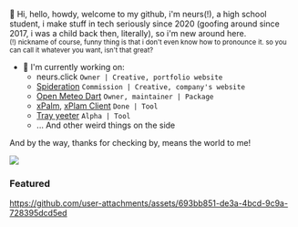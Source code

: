 👋 Hi, hello, howdy, welcome to my github, i'm neurs(!), a high school student, i make stuff in tech seriously since 2020 (goofing around since 2017, i was a child back then, literally), so i'm new around here.
<br/>
<sup>
  (!) nickname of course, funny thing is that i don't even know how to pronounce it. so you can call it whatever you want, isn't that great?
</sup>
<br/>

- 🔭 I'm currently working on:
  - neurs.click `Owner | Creative, portfolio website`
  - [Spideration](https://www.facebook.com/spideration) `Commission | Creative, company's website`
  - [Open Meteo Dart](https://github.com/neursh/open-meteo-dart) `Owner, maintainer | Package`
  - [xPalm](https://github.com/neursh/xPalm), [xPlam Client](https://github.com/neursh/xPalm_client) `Done | Tool`
  - [Tray yeeter](https://github.com/neursh/tray_yeeter_sharp) `Alpha | Tool`
  - ... And other weird things on the side

And by the way, thanks for checking by, means the world to me!

![](https://komarev.com/ghpvc/?username=neursh&label=silly+Goobers)

### Featured
https://github.com/user-attachments/assets/693bb851-de3a-4bcd-9c9a-728395dcd5ed
